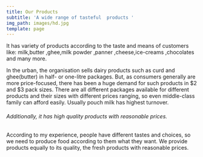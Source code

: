 ```yaml
---
title: Our Products
subtitle: 'A wide range of tasteful  products '
img_path: images/hd.jpg
template: page
---
```

It has variety of products according to the taste and means of customers like: milk,butter ,ghee,milk powder ,panner ,cheese,ice-creams ,chocolates and many more.

In the urban, the organisation sells dairy products such as curd and ghee(butter) in half- or one-litre packages. But, as consumers generally are more price-focused, there has been a huge demand for such products in $2 and $3 pack sizes. There are all different packages available for different products and their sizes with different prices ranging, so even middle-class family can afford easily. Usually pouch milk has highest turnover.  

###### Additionally, it has high quality products with reasonable prices. 

According to my experience, people have different tastes and choices, so we need to produce food according to them what they want. We provide products equally to its quality, the fresh products with reasonable prices.
